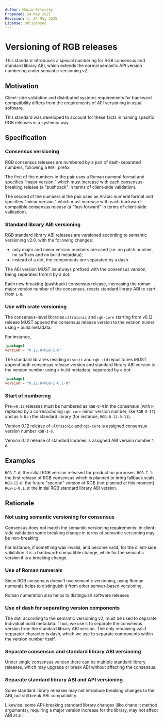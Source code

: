 ```yaml
---
Author: Maxim Orlovsky
Proposed: 24 May 2025
Revision: 1; 24 May 2025
License: Unlicensed
---
```


# Versioning of RGB releases

This standard introduces a special numbering for RGB consensus and standard library ABI,
which extends the normal semantic API version numbering under semantic versioning v2.

## Motivation

Client-side validation and distributed systems requirements for backward compatibility
differs from the requirements of API versioning in usual software.

This standard was developed to account for these facts in
naming specific RGB releases in a systemic way.

## Specification

### Consensus versioning

RGB consensus releases are numbered by a pair of dash-separated numbers, following a `RGB-` prefix.

The first of the numbers in the pair uses a Roman numeral format and specifies "major version,"
which must increase with each consensus-breaking release
(a "pushback" in terms of client-side validation).

The second of the numbers in the pair uses an Arabic numeral format and specifies "minor version,"
which must increase with each backward-compatible consensus release
(a "fast-forward" in terms of client-side validation).

### Standard library ABI versioning

RGB standard library ABI releases are versioned according to semantic versioning v2.0,
with the following changes:
- only major and minor version numbers are used
  (i.e. no patch number, no suffixes and no build metadata);
- instead of a dot, the components are separated by a dash.

The ABI version MUST be always prefixed with the consensus version,
being separated from it by a dot.

Each new breaking (pushback) consensus release,
increasing the roman major version number of the consensus,
resets standard library ABI to start from `1-0`.

### Use with crate versioning

The consensus-level libraries `ultrasonic` and `rgb-core` starting from v0.12 release
MUST append the consensus release version to the version numer using `+` build metadata.

For instance,

```toml
[package]
version = "0.12.0+RGB-I-0"
```

The standard libraries residing in `sonic` and `rgb-std` repositories
MUST append both consensus release version and standard library ABI version to the version number
using `+` build metadata, separated by a dot:

```toml
[package]
version = "0.12.0+RGB-I-0.1-0"
```

### Start of numbering

Pre-`v0.12` releases must be numbered as `RGB-0-N` in the consensus
(with `N` replaced by a corresponding `rgb-core` minor version number, like `RGB-0-11`),
and as `0-N` in the standard library (for instance, `RGB-0-11.0-11`).

Version 0.12 release of `ultrasonic` and `rgb-core` is assigned consensus version number `RGB-I-0`.

Version 0.12 release of standard libraries is assigned ABI version number `1-0`.


## Examples

`RGB-I-0`: the initial RGB version released for production purposes.
`RGB-I-1`: the first release of RGB consensus which is planned to bring fallback seals.
`RGB-II-0`: the future "second" version of RGB (not planned at this moment).
`RGB-I-0.1.0`: the initial RGB standard library ABI version.

## Rationale

### Not using semantic versioning for consensus

Consensus does not match the semantic versioning requirements:
in client-side validation some breaking change in terms of semantic versioning
may be non-breaking.

For instance, if something was invalid, and become valid,
for the client-side validation it is a backward-compatible change,
while for the semantic version it is a breaking change.

### Use of Roman numerals

Since RGB consensus doesn't use semantic versioning,
using Roman numerals helps to distinguish it from other semver-based versioning.

Roman numeration also helps to distinguish software releases

### Use of dash for separating version components

The dot, according to the semantic versioning v2, 
must be used to separate individual build metadata.
Thus, we use it to separate the consensus version from the standard library ABI version.
The only remaining valid separator character is dash,
which we use to separate components within the version number itself.

### Separate consensus and standard library ABI versioning

Under single consensus version there can be multiple standard library releases,
which may upgrade or break ABI without affecting the consensus.

### Separate standard library ABI and API versioning

Some standard library releases may not introduce breaking changes to the ABI,
but still break ABI compatibility.

Likewise, some API-breaking standard library changes (like chane it method arguments),
requiring a major version increase for the library, may not affect ABI at all.
